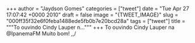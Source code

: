 
+++
author = "Jaydson Gomes"
categories = ["tweet"]
date = "Tue Apr 27 17:07:42 +0000 2010"
draft = false
image = "{TWEET_IMAGE}"
slug = "000ff35f32e6f0feba1488ede5fb0b7e20bcd28a"
tags = ["tweet"]
title = """To ouvindo Cindy Lauper n..."""
+++
To ouvindo Cindy Lauper na @IpanemaFM Muito bom! \,,/
